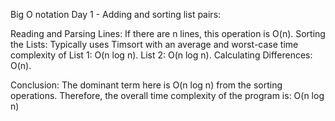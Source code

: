 Big O notation Day 1 - Adding and sorting list pairs: 

Reading and Parsing Lines: If there are n lines, this operation is O(n).
Sorting the Lists: Typically uses Timsort with an average and worst-case time complexity of 
List 1: O(n log n).
List 2: O(n log n).
Calculating Differences: O(n).

Conclusion: The dominant term here is O(n log n) from the sorting operations. Therefore, the overall time complexity of the program is: O(n log n)
